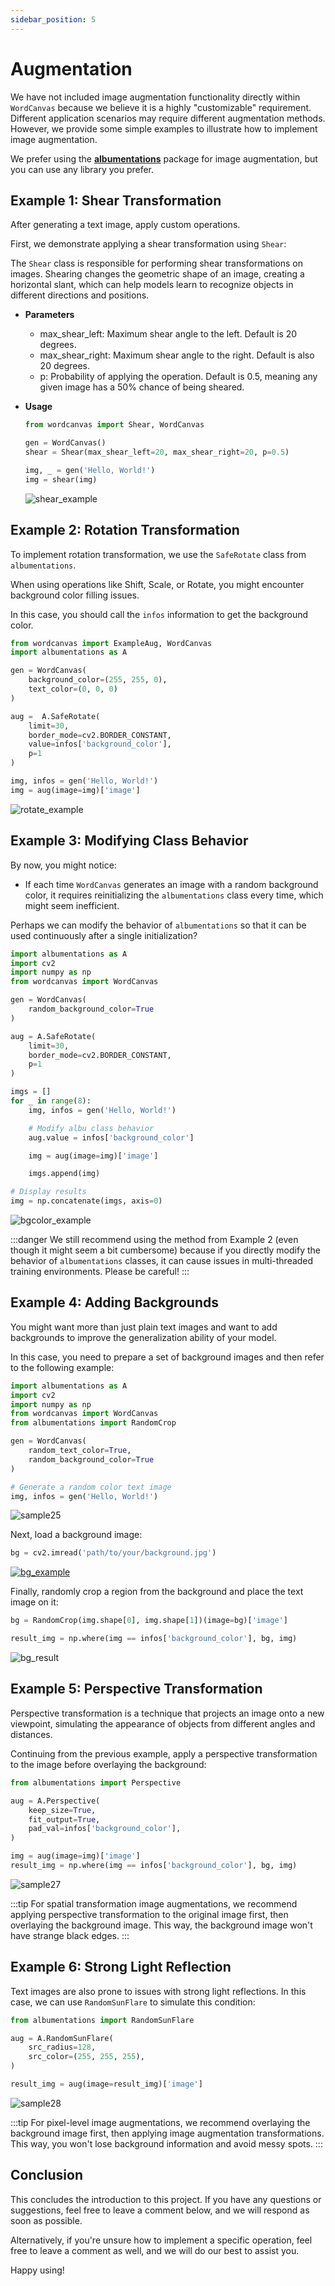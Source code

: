 ```yaml
---
sidebar_position: 5
---
```


# Augmentation

We have not included image augmentation functionality directly within `WordCanvas` because we believe it is a highly "customizable" requirement. Different application scenarios may require different augmentation methods. However, we provide some simple examples to illustrate how to implement image augmentation.

We prefer using the [**albumentations**](https://github.com/albumentations-team/albumentations) package for image augmentation, but you can use any library you prefer.

## Example 1: Shear Transformation

After generating a text image, apply custom operations.

First, we demonstrate applying a shear transformation using `Shear`:

The `Shear` class is responsible for performing shear transformations on images. Shearing changes the geometric shape of an image, creating a horizontal slant, which can help models learn to recognize objects in different directions and positions.

- **Parameters**

  - max_shear_left: Maximum shear angle to the left. Default is 20 degrees.
  - max_shear_right: Maximum shear angle to the right. Default is also 20 degrees.
  - p: Probability of applying the operation. Default is 0.5, meaning any given image has a 50% chance of being sheared.

- **Usage**

  ```python
  from wordcanvas import Shear, WordCanvas

  gen = WordCanvas()
  shear = Shear(max_shear_left=20, max_shear_right=20, p=0.5)

  img, _ = gen('Hello, World!')
  img = shear(img)
  ```

  ![shear_example](./resources/shear_example.jpg)

## Example 2: Rotation Transformation

To implement rotation transformation, we use the `SafeRotate` class from `albumentations`.

When using operations like Shift, Scale, or Rotate, you might encounter background color filling issues.

In this case, you should call the `infos` information to get the background color.

```python
from wordcanvas import ExampleAug, WordCanvas
import albumentations as A

gen = WordCanvas(
    background_color=(255, 255, 0),
    text_color=(0, 0, 0)
)

aug =  A.SafeRotate(
    limit=30,
    border_mode=cv2.BORDER_CONSTANT,
    value=infos['background_color'],
    p=1
)

img, infos = gen('Hello, World!')
img = aug(image=img)['image']
```

![rotate_example](./resources/rotate_example.jpg)

## Example 3: Modifying Class Behavior

By now, you might notice:

- If each time `WordCanvas` generates an image with a random background color, it requires reinitializing the `albumentations` class every time, which might seem inefficient.

Perhaps we can modify the behavior of `albumentations` so that it can be used continuously after a single initialization?

```python
import albumentations as A
import cv2
import numpy as np
from wordcanvas import WordCanvas

gen = WordCanvas(
    random_background_color=True
)

aug = A.SafeRotate(
    limit=30,
    border_mode=cv2.BORDER_CONSTANT,
    p=1
)

imgs = []
for _ in range(8):
    img, infos = gen('Hello, World!')

    # Modify albu class behavior
    aug.value = infos['background_color']

    img = aug(image=img)['image']

    imgs.append(img)

# Display results
img = np.concatenate(imgs, axis=0)
```

![bgcolor_example](./resources/bgcolor_example.jpg)

:::danger
We still recommend using the method from Example 2 (even though it might seem a bit cumbersome) because if you directly modify the behavior of `albumentations` classes, it can cause issues in multi-threaded training environments. Please be careful!
:::

## Example 4: Adding Backgrounds

You might want more than just plain text images and want to add backgrounds to improve the generalization ability of your model.

In this case, you need to prepare a set of background images and then refer to the following example:

```python
import albumentations as A
import cv2
import numpy as np
from wordcanvas import WordCanvas
from albumentations import RandomCrop

gen = WordCanvas(
    random_text_color=True,
    random_background_color=True
)

# Generate a random color text image
img, infos = gen('Hello, World!')
```

![sample25](./resources/sample25.jpg)

Next, load a background image:

```python
bg = cv2.imread('path/to/your/background.jpg')
```

[![bg_example](./resources/bg_example.jpg)](https://www.lccnet.com.tw/lccnet/article/details/2274)

Finally, randomly crop a region from the background and place the text image on it:

```python
bg = RandomCrop(img.shape[0], img.shape[1])(image=bg)['image']

result_img = np.where(img == infos['background_color'], bg, img)
```

![bg_result](./resources/sample26.jpg)

## Example 5: Perspective Transformation

Perspective transformation is a technique that projects an image onto a new viewpoint, simulating the appearance of objects from different angles and distances.

Continuing from the previous example, apply a perspective transformation to the image before overlaying the background:

```python
from albumentations import Perspective

aug = A.Perspective(
    keep_size=True,
    fit_output=True,
    pad_val=infos['background_color'],
)

img = aug(image=img)['image']
result_img = np.where(img == infos['background_color'], bg, img)
```

![sample27](./resources/sample27.jpg)

:::tip
For spatial transformation image augmentations, we recommend applying perspective transformation to the original image first, then overlaying the background image. This way, the background image won't have strange black edges.
:::

## Example 6: Strong Light Reflection

Text images are also prone to issues with strong light reflections. In this case, we can use `RandomSunFlare` to simulate this condition:

```python
from albumentations import RandomSunFlare

aug = A.RandomSunFlare(
    src_radius=128,
    src_color=(255, 255, 255),
)

result_img = aug(image=result_img)['image']
```

![sample28](./resources/sample28.jpg)

:::tip
For pixel-level image augmentations, we recommend overlaying the background image first, then applying image augmentation transformations. This way, you won't lose background information and avoid messy spots.
:::

## Conclusion

This concludes the introduction to this project. If you have any questions or suggestions, feel free to leave a comment below, and we will respond as soon as possible.

Alternatively, if you're unsure how to implement a specific operation, feel free to leave a comment as well, and we will do our best to assist you.

Happy using!

